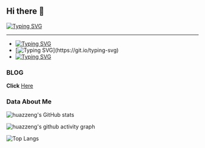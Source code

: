 ## Hi there 👋
[![Typing SVG](https://readme-typing-svg.demolab.com?font=Fira+Code&pause=1000&color=5BAFF7&background=FFEDA600&width=435&lines=Hi%2CHere)](https://git.io/typing-svg)

---
<!--
**huazZeng/huazZeng** is a ✨ _special_ ✨ repository because its `README.md` (this file) appears on your GitHub profile.

Here are some ideas to get you started:

- 🔭 I’m currently working on ...
- 🌱 I’m currently learning ...
- 👯 I’m looking to collaborate on ...
- 🤔 I’m looking for help with ...
- 💬 Ask me about ...
- 📫 How to reach me: ...
- 😄 Pronouns: ...
- ⚡ Fun fact: ...
-->
- [![Typing SVG](https://readme-typing-svg.demolab.com?font=Fira+Code&pause=1000&color=5BAFF7&background=FFEDA600&repeat=false&width=435&lines=%F0%9F%94%AD+I%E2%80%99m+a+undergraduation+in+FDU)](https://git.io/typing-svg)
- [![Typing SVG](https://readme-typing-svg.demolab.com?font=Fira+Code&pause=1000&color=5BAFF7&background=FFEDA600&repeat=false&width=435&lines=%F0%9F%8C%B1+I%E2%80%99m+currently+learning+ML%2CDL...)](https://git.io/typing-svg)
- [![Typing SVG](https://readme-typing-svg.demolab.com?font=Fira+Code&pause=1000&color=5BAFF7&background=FFEDA600&repeat=false&width=500&lines=%F0%9F%A4%94+I%E2%80%99m+currently+working+on+supply+chain)](https://git.io/typing-svg)
### BLOG
**Click** [Here](https://huazzeng.github.io/)

### Data About Me

![huazzeng's GitHub stats](https://github-immortality.vercel.app/api?username=huazzeng)

![huazzeng's github activity graph](https://github-readme-activity-graph.vercel.app/graph?username=huazzeng)

![Top Langs](https://github-readme-stats.vercel.app/api/top-langs/?username=huazzeng)
